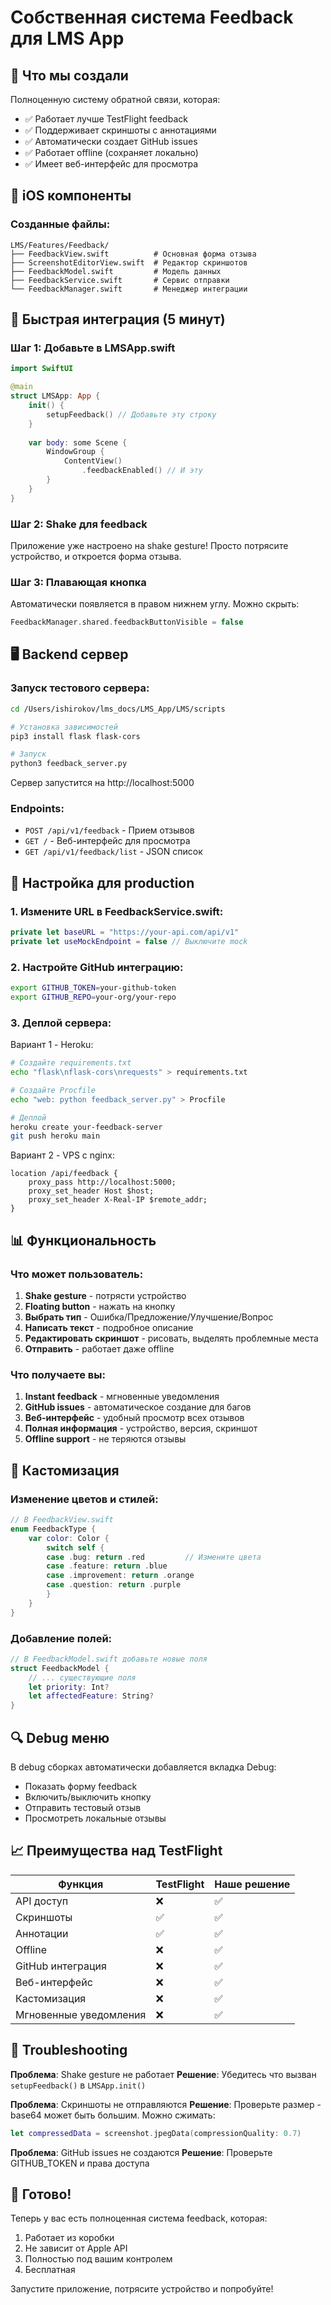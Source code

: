 # Собственная система Feedback для LMS App

## 🎯 Что мы создали

Полноценную систему обратной связи, которая:
- ✅ Работает лучше TestFlight feedback
- ✅ Поддерживает скриншоты с аннотациями
- ✅ Автоматически создает GitHub issues
- ✅ Работает offline (сохраняет локально)
- ✅ Имеет веб-интерфейс для просмотра

## 📱 iOS компоненты

### Созданные файлы:
```
LMS/Features/Feedback/
├── FeedbackView.swift          # Основная форма отзыва
├── ScreenshotEditorView.swift  # Редактор скриншотов
├── FeedbackModel.swift         # Модель данных
├── FeedbackService.swift       # Сервис отправки
└── FeedbackManager.swift       # Менеджер интеграции
```

## 🚀 Быстрая интеграция (5 минут)

### Шаг 1: Добавьте в LMSApp.swift

```swift
import SwiftUI

@main
struct LMSApp: App {
    init() {
        setupFeedback() // Добавьте эту строку
    }
    
    var body: some Scene {
        WindowGroup {
            ContentView()
                .feedbackEnabled() // И эту
        }
    }
}
```

### Шаг 2: Shake для feedback

Приложение уже настроено на shake gesture! Просто потрясите устройство, и откроется форма отзыва.

### Шаг 3: Плавающая кнопка

Автоматически появляется в правом нижнем углу. Можно скрыть:
```swift
FeedbackManager.shared.feedbackButtonVisible = false
```

## 🖥️ Backend сервер

### Запуск тестового сервера:

```bash
cd /Users/ishirokov/lms_docs/LMS_App/LMS/scripts

# Установка зависимостей
pip3 install flask flask-cors

# Запуск
python3 feedback_server.py
```

Сервер запустится на http://localhost:5000

### Endpoints:
- `POST /api/v1/feedback` - Прием отзывов
- `GET /` - Веб-интерфейс для просмотра
- `GET /api/v1/feedback/list` - JSON список

## 🔧 Настройка для production

### 1. Измените URL в FeedbackService.swift:

```swift
private let baseURL = "https://your-api.com/api/v1" 
private let useMockEndpoint = false // Выключите mock
```

### 2. Настройте GitHub интеграцию:

```bash
export GITHUB_TOKEN=your-github-token
export GITHUB_REPO=your-org/your-repo
```

### 3. Деплой сервера:

Вариант 1 - Heroku:
```bash
# Создайте requirements.txt
echo "flask\nflask-cors\nrequests" > requirements.txt

# Создайте Procfile
echo "web: python feedback_server.py" > Procfile

# Деплой
heroku create your-feedback-server
git push heroku main
```

Вариант 2 - VPS с nginx:
```nginx
location /api/feedback {
    proxy_pass http://localhost:5000;
    proxy_set_header Host $host;
    proxy_set_header X-Real-IP $remote_addr;
}
```

## 📊 Функциональность

### Что может пользователь:
1. **Shake gesture** - потрясти устройство
2. **Floating button** - нажать на кнопку
3. **Выбрать тип** - Ошибка/Предложение/Улучшение/Вопрос
4. **Написать текст** - подробное описание
5. **Редактировать скриншот** - рисовать, выделять проблемные места
6. **Отправить** - работает даже offline

### Что получаете вы:
1. **Instant feedback** - мгновенные уведомления
2. **GitHub issues** - автоматическое создание для багов
3. **Веб-интерфейс** - удобный просмотр всех отзывов
4. **Полная информация** - устройство, версия, скриншот
5. **Offline support** - не теряются отзывы

## 🎨 Кастомизация

### Изменение цветов и стилей:

```swift
// В FeedbackView.swift
enum FeedbackType {
    var color: Color {
        switch self {
        case .bug: return .red         // Измените цвета
        case .feature: return .blue
        case .improvement: return .orange
        case .question: return .purple
        }
    }
}
```

### Добавление полей:

```swift
// В FeedbackModel.swift добавьте новые поля
struct FeedbackModel {
    // ... существующие поля
    let priority: Int?
    let affectedFeature: String?
}
```

## 🔍 Debug меню

В debug сборках автоматически добавляется вкладка Debug:
- Показать форму feedback
- Включить/выключить кнопку
- Отправить тестовый отзыв
- Просмотреть локальные отзывы

## 📈 Преимущества над TestFlight

| Функция | TestFlight | Наше решение |
|---------|------------|--------------|
| API доступ | ❌ | ✅ |
| Скриншоты | ✅ | ✅ |
| Аннотации | ✅ | ✅ |
| Offline | ❌ | ✅ |
| GitHub интеграция | ❌ | ✅ |
| Веб-интерфейс | ❌ | ✅ |
| Кастомизация | ❌ | ✅ |
| Мгновенные уведомления | ❌ | ✅ |

## 🚨 Troubleshooting

**Проблема**: Shake gesture не работает
**Решение**: Убедитесь что вызван `setupFeedback()` в `LMSApp.init()`

**Проблема**: Скриншоты не отправляются
**Решение**: Проверьте размер - base64 может быть большим. Можно сжимать:
```swift
let compressedData = screenshot.jpegData(compressionQuality: 0.7)
```

**Проблема**: GitHub issues не создаются
**Решение**: Проверьте GITHUB_TOKEN и права доступа

## 🎉 Готово!

Теперь у вас есть полноценная система feedback, которая:
1. Работает из коробки
2. Не зависит от Apple API
3. Полностью под вашим контролем
4. Бесплатная

Запустите приложение, потрясите устройство и попробуйте! 